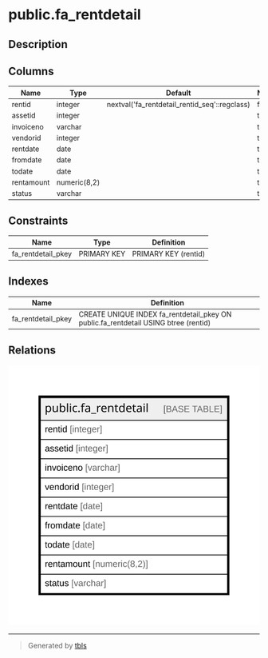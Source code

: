 # public.fa_rentdetail

## Description

## Columns

| Name | Type | Default | Nullable | Children | Parents | Comment |
| ---- | ---- | ------- | -------- | -------- | ------- | ------- |
| rentid | integer | nextval('fa_rentdetail_rentid_seq'::regclass) | false |  |  |  |
| assetid | integer |  | true |  |  |  |
| invoiceno | varchar |  | true |  |  |  |
| vendorid | integer |  | true |  |  |  |
| rentdate | date |  | true |  |  |  |
| fromdate | date |  | true |  |  |  |
| todate | date |  | true |  |  |  |
| rentamount | numeric(8,2) |  | true |  |  |  |
| status | varchar |  | true |  |  |  |

## Constraints

| Name | Type | Definition |
| ---- | ---- | ---------- |
| fa_rentdetail_pkey | PRIMARY KEY | PRIMARY KEY (rentid) |

## Indexes

| Name | Definition |
| ---- | ---------- |
| fa_rentdetail_pkey | CREATE UNIQUE INDEX fa_rentdetail_pkey ON public.fa_rentdetail USING btree (rentid) |

## Relations

![er](public.fa_rentdetail.svg)

---

> Generated by [tbls](https://github.com/k1LoW/tbls)
